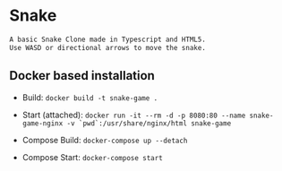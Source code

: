 # Snake

```sh
A basic Snake Clone made in Typescript and HTML5. 
Use WASD or directional arrows to move the snake. 
```

## Docker based installation
- Build: `docker build -t snake-game .`
- Start (attached): ``docker run -it --rm -d -p 8080:80 --name snake-game-nginx -v `pwd`:/usr/share/nginx/html snake-game``

- Compose Build: `docker-compose up --detach`
- Compose Start: `docker-compose start`
